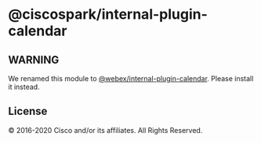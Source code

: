 # @ciscospark/internal-plugin-calendar

## WARNING

We renamed this module to [@webex/internal-plugin-calendar](https://www.npmjs.com/package/@webex/internal-plugin-calendar). Please install it instead.

## License

© 2016-2020 Cisco and/or its affiliates. All Rights Reserved.
